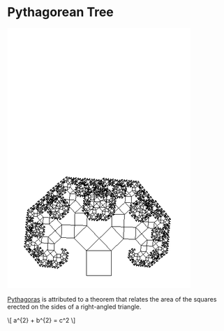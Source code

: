 # Pythagorean Tree

![A Pythagorean Tree with an angle of 44 ](../image/generated/pythagorean-tree.png)

[Pythagoras][wikipedia:pythagoras] is attributed to a theorem that relates the area of the squares erected on the sides of a right-angled triangle.

\\[
    a^{2} + b^{2} = c^2
\\]

[wikipedia:pythagoras]: https://en.wikipedia.org/wiki/Pythagoras
